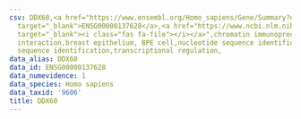 ```yaml
---
csv: DDX60,<a href="https://www.ensembl.org/Homo_sapiens/Gene/Summary?db=core;g=ENSG00000137628"
  target="_blank">ENSG00000137628</a>,<a href="https://www.ncbi.nlm.nih.gov/pubmed/22863008"
  target="_blank"><i class="fas fa-file"></i></a>",chromatin immunoprecipitation assay,direct
  interaction,breast epithelium, BPE cell,nucleotide sequence identification,nucleotide
  sequence identification,transcriptional regulation,
data_alias: DDX60
data_id: ENSG00000137628
data_numevidence: 1
data_species: Homo sapiens
data_taxid: '9606'
title: DDX60
---
```

